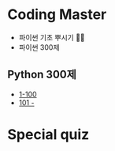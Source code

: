 # Coding Master 
* 파이썬 기초 뿌시기 👊🏻
* 파이썬 300제


## Python 300제

- [1-100](https://github.com/AIFFEL-CodingMaster/hayoungBae/blob/main/python_300/python_300(1-100).ipynb)
- [101 - ](https://github.com/AIFFEL-CodingMaster/hayoungBae/blob/main/python_300/python_300(101%20~%20).ipynb)

# Special quiz
